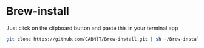 # Brew-install

Just click on the clipboard button and paste this in your terminal app 
```bash
git clone https://github.com/CABNlT/Brew-install.git | sh ~/Brew-install/install_homebrew.sh
```
